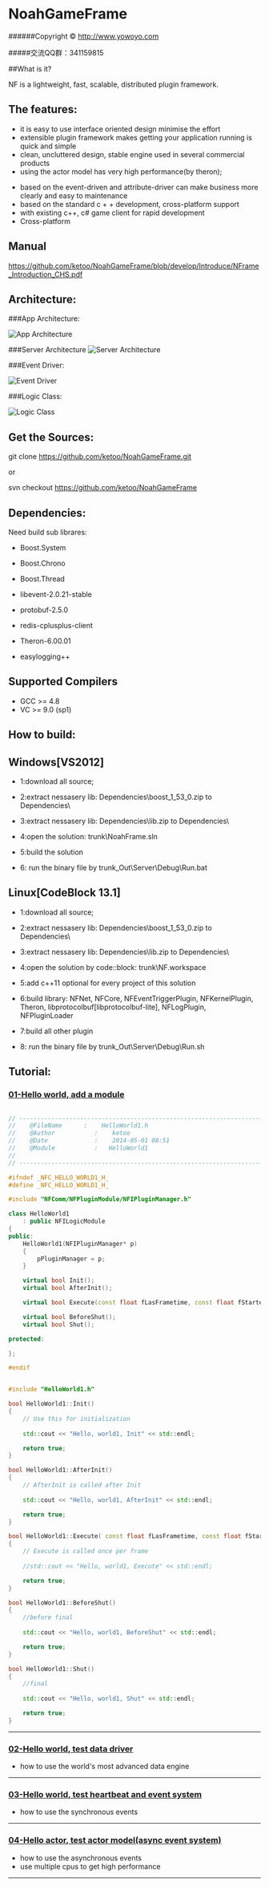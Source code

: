 NoahGameFrame
=============
######Copyright © http://www.yowoyo.com

#####交流QQ群：341159815

##What is it?

NF is a lightweight, fast, scalable, distributed plugin framework.

The features:
-------------------

*  it is easy to use interface oriented design minimise the effort
*  extensible plugin framework makes getting your application running is quick and simple
*  clean, uncluttered design, stable engine used in several commercial products
*  using the actor model has very high performance(by theron);</p>
*  based on the event-driven and attribute-driver can make business more clearly and easy to maintenance
*  based on the standard c + + development, cross-platform support
*  with existing c++, c# game client for rapid development
*  Cross-platform


Manual
---------------
https://github.com/ketoo/NoahGameFrame/blob/develop/Introduce/NFrame_Introduction_CHS.pdf



Architecture:
-------------------

###App Architecture:

![App Architecture](https://github.com/ketoo/NoahGameFrame/blob/develop/Introduce/NF_app_arch.png)

###Server Architecture
![Server Architecture](https://github.com/ketoo/NoahGameFrame/blob/develop/Introduce/NF_server_arch.png)

###Event Driver:

![Event Driver](https://github.com/ketoo/NoahGameFrame/blob/develop/Introduce/NF_Event_driver.png)

###Logic Class:

![Logic Class](https://github.com/ketoo/NoahGameFrame/blob/develop/Introduce/NF_logic_class.png)

Get the Sources:
-------------------

git clone https://github.com/ketoo/NoahGameFrame.git

or

svn checkout https://github.com/ketoo/NoahGameFrame


Dependencies:
-------------------

Need build sub librares:

* Boost.System
* Boost.Chrono
* Boost.Thread

* libevent-2.0.21-stable
* protobuf-2.5.0
* redis-cplusplus-client
* Theron-6.00.01
* easylogging++

Supported Compilers
-------------------

* GCC >= 4.8
* VC >= 9.0 (sp1)


How to build:
-------------------

## Windows[VS2012]

* 1:download all source;

* 2:extract nessasery lib: 	Dependencies\boost_1_53_0.zip to Dependencies\

* 3:extract nessasery lib: 	Dependencies\lib.zip to Dependencies\

* 4:open the solution:		trunk\NoahFrame.sln

* 5:build the solution 

* 6: run the binary file by trunk\_Out\Server\Debug\Run.bat


## Linux[CodeBlock 13.1]

* 1:download all source;

* 2:extract nessasery lib: 	Dependencies\boost_1_53_0.zip to Dependencies\

* 3:extract nessasery lib: 	Dependencies\lib.zip to Dependencies\

* 4:open the solution by code::block:		trunk\NF.workspace

* 5:add c++11 optional for every project of this solution

* 6:build library: NFNet, NFCore, NFEventTriggerPlugin, NFKernelPlugin, Theron, libprotocolbuf[libprotocolbuf-lite], NFLogPlugin, NFPluginLoader

* 7:build all other plugin

* 8: run the binary file by trunk\_Out\Server\Debug\Run.sh



Tutorial:
-------------------
### [01-Hello world, add a module](https://github.com/ketoo/NoahGameFrame/tree/develop/Tutorial/Tutorial1)


```cpp

// -------------------------------------------------------------------------
//    @FileName      :    HelloWorld1.h
//    @Author           :    ketoo
//    @Date             :    2014-05-01 08:51
//    @Module           :   HelloWorld1
//
// -------------------------------------------------------------------------

#ifndef _NFC_HELLO_WORLD1_H_
#define _NFC_HELLO_WORLD1_H_

#include "NFComm/NFPluginModule/NFIPluginManager.h"

class HelloWorld1
    : public NFILogicModule
{
public:
    HelloWorld1(NFIPluginManager* p)
    {
        pPluginManager = p;
    }

    virtual bool Init();
    virtual bool AfterInit();

    virtual bool Execute(const float fLasFrametime, const float fStartedTime);

    virtual bool BeforeShut();
    virtual bool Shut();

protected:

};

#endif


#include "HelloWorld1.h"

bool HelloWorld1::Init()
{
    // Use this for initialization
	
    std::cout << "Hello, world1, Init" << std::endl;

    return true;
}

bool HelloWorld1::AfterInit()
{
    // AfterInit is called after Init
	
    std::cout << "Hello, world1, AfterInit" << std::endl;

    return true;
}

bool HelloWorld1::Execute( const float fLasFrametime, const float fStartedTime )
{
    // Execute is called once per frame
	
    //std::cout << "Hello, world1, Execute" << std::endl;

    return true;
}

bool HelloWorld1::BeforeShut()
{
    //before final
	
    std::cout << "Hello, world1, BeforeShut" << std::endl;

    return true;
}

bool HelloWorld1::Shut()
{
    //final
	
    std::cout << "Hello, world1, Shut" << std::endl;

    return true;
}

```


-------------------
### [02-Hello world, test data driver](https://github.com/ketoo/NoahGameFrame/tree/develop/Tutorial/Tutorial2)

* how to use the world's most advanced data engine 

-------------------
### [03-Hello world, test heartbeat and event system](https://github.com/ketoo/NoahGameFrame/tree/develop/Tutorial/Tutorial3)

* how to use the synchronous events

-------------------
### [04-Hello actor, test actor model(async event system)](https://github.com/ketoo/NoahGameFrame/tree/develop/Tutorial/Tutorial4ActorPlugin)

* how to use the asynchronous events
* use multiple cpus to get high performance

-------------------









